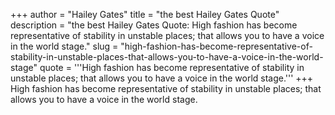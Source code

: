 +++
author = "Hailey Gates"
title = "the best Hailey Gates Quote"
description = "the best Hailey Gates Quote: High fashion has become representative of stability in unstable places; that allows you to have a voice in the world stage."
slug = "high-fashion-has-become-representative-of-stability-in-unstable-places-that-allows-you-to-have-a-voice-in-the-world-stage"
quote = '''High fashion has become representative of stability in unstable places; that allows you to have a voice in the world stage.'''
+++
High fashion has become representative of stability in unstable places; that allows you to have a voice in the world stage.
